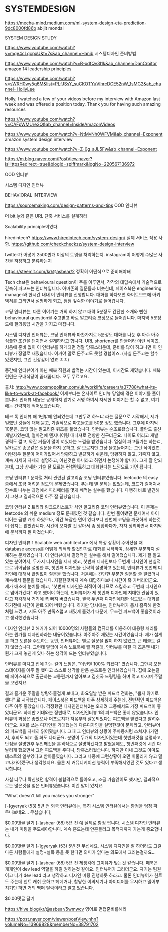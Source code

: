 # SYSTEMDESIGN

https://mecha-mind.medium.com/ml-system-design-eta-prediction-9dc8000fd86b
abijit mondal

SYSTEM DESIGN STUDY


https://www.youtube.com/watch?v=mge4cLqcpxU&t=7s&ab_channel=Hanib
시스템디자인 준비방법

https://www.youtube.com/watch?v=B-xdfQv3I1k&ab_channel=DanCroitor amazon 14 leadership principles

https://www.youtube.com/watch?v=sWRH0wy5q6M&list=PLfJSsY_suCKOTYuVlhrcDCE52nW_1sMG2&ab_channel=HollyLee

Holly, I watched a few of your videos before my interview with Amazon last week and was offered a position today. Thank you for having such amazing resources

https://www.youtube.com/watch?v=CAFpWMUre3Q&ab_channel=InsideAmazonVideos


https://www.youtube.com/watch?v=NtMvNh0WFVM&ab_channel=Exponent amazon system design interview

https://www.youtube.com/watch?v=Z-0g_aJL5Fw&ab_channel=Exponent


https://m.blog.naver.com/PostView.naver?isHttpsRedirect=true&blogId=spiffmark&logNo=220567136972

OOD 인터뷰

시스템 디자인 인터뷰

BEHAVIORAL INTERVIEW

https://sourcemaking.com/design-patterns-and-tips
OOD 인터뷰

 머 bit.ly와 같은 URL 단축 서비스를 설계하라
 
 Scalability principle이있다.
 
 hiredintech?
 https://www.hiredintech.com/system-design/
 실제 서비스 적용 사항.
 https://github.com/checkcheckzz/system-design-interview
 
 
 twitter가 어떻게 2500만개 이상의 트윗을 처리하는지. instagram이 어떻게 수많은 사진을 저장하고 분류하는지



https://steemit.com/kr/@asbear/2
정확히 어떤식으로 준비해야돼

Tech chat은 behavioural question이 주를 이루면서, 각각의 대답속에서 기술적으로 깊숙히 파고드는 인터뷰입니다. 아마존의 질문들과 비슷한데, 페이스북은 engineering manager와 한시간 내내 이 인터뷰를 진행합니다. 대화를 하다보면 화이트보드에 아키텍쳐를 그리면서 설명하게 되고, 점점 깊숙한 이야기로 들어갑니다.

코딩 인터뷰는, 다른 이야기는 거의 하지 않고 대략 5분정도 간단한 소개와 뻔한 behavioural question을 주고받고 바로 알고리즘 코딩으로 들어갑니다. 마지막 5분정도에 질의응답 시간을 가지고 마칩니다.

시스템 디자인 인터뷰는, 코딩 인터뷰와 마찬가지로 5분정도 대화를 나눈 후 아주 아주 심플한 조건을 던지면서 설계하라고 합니다. URL shortener를 만들어라 이런 식이죠. 처음에 준비 없이 이 인터뷰를 하게되면 정말 당혹스러운데, 준비를 많이 하고나면 이 인터뷰가 정말로 재밌습니다. 이거야 말로 돈주고도 못할 경험이죠. (사실 돈주고는 할수 있겠지만, 그런 긴장감이 없죠 ㅎㅎ)

중간에 인터뷰어가 아닌 페북 직원과 밥먹는 시간이 있는데, 이시간도 재밌습니다. 페북 런던은 구내식당이 끝내줍니다. 모두 무료고요.



출처: http://www.cosmopolitan.com/uk/worklife/careers/a37788/what-its-like-to-work-at-facebook/
이제부터는 온사이트 인터뷰 당일에 겪은 이야기를 풀어봅니다. 인터뷰 내용은 공개하지 않기로 서명 하여서 자세한 이야기는 할 수 없고, 여기에는 간략하게 적어보겠습니다.

테크 톡 인터뷰
왜 1년밖에 안되었는데 그만두려 하느냐 라는 질문으로 시작해서, 제가 일했던 것들에 대해 묻고, 기술적으로 파고들고를 50분 정도 했습니다. 그후에 마지막 10분은, 코딩 없는 알고리즘 퀴즈를 풀었습니다. 인터뷰는 순조로왔습니다. 폴란드 출신 개발자였는데, 얼마전에 엔지니어링 매니져로 전향한 친구더군요. 나이도 어리고 개발 경력도 짧고, 약간 거품이 많이 껴있다는 느낌을 받았습니다. 열심히 파고들기는 하는ㄷ, 날카로운 송곳같은 질문을 하지 못하고, 잘 모르지만 그냥 물고늘어지는 그런 식이었죠. 이런경우 질문이 어이가없어서 당황하고 발끈하기 쉬운데, 당황하지 않고, 기죽지 않고, 계속 자세히 자세히 설명하고, 아닌것은 아니라고 하면서 논쟁해야 합니다. 그게 잘 안되는데, 그냥 상세한 기술 잘 모르는 컨설턴트하고 대화한다는 느낌으로 가면 됩니다.

코딩 인터뷰 1
문자열 처리 관련된 알고리즘 코딩 인터뷰였습니다. leetcode 의 easy 중에서 조금 어려운 정도의 문제였습니다. 푸는데 별 문제는 없었는데, 코드가 길어져서 함수로 나누는 과정에서 파라메터를 몇개 빼먹는 실수를 했습니다. 다행히 바로 발견해서 고쳤고 결과적으론 아주 잘 끝났습니다.

코딩 인터뷰 2
트리와 링크드리스트가 섞인 알고리즘 코딩 인터뷰였습니다. 이 문제는 leetcode 의 쉬운 medium 정도 문제였던 것 같습니다. 한번 풀어봤던 문제여서 아이디어는 금방 캐취 하였으나, 약간 복잡한 면이 있다보니 한번에 코딩을 깨끗하게 하는것이 쉽지는 않았습니다. 시간이 모자랄 것 같아서 좀 당황하다가, 차차 정리하면서 마지막에 분석까지 잘 마쳤습니다.

디자인 인터뷰 1
Scalable web architecture 에서 특정 상황이 주어졌을 때 database access를 어떻게 최적화 할것인가로 대화를 시작하여, 상세한 부분까지 설계하는 문제였습니다. 이 인터뷰에서 결정적인 실수를 해서 떨어졌습니다. 제가 잘 알고있는 분야여서, 두가지 디자인을 제시 했고, 첫번째 디자인보다 두번재 디자인이 현실적으로 뛰어남을 설명한 후, 첫번째 디자인을 간략히 설명하고 있는데, 인터뷰가 첫번째 디자인에 대해서 끊임없이 질문을 했습니다. 처음에는 간단한 부분만 질문할 줄 알았더니 계속해서 질문을 했습니다. 자잘한것까지 계속 대답하다보니 시간이 훅 가버리더군요. 제가 애초에 눈치를 채고, "첫번째 디자인은 최적이 아니므로 스킵하고 두번째 디자인으로 넘어가겠다" 라고 했어야 하는데, 인터뷰어가 제 첫번째 디자인에 지대한 관심이 있다고 착각해서 거기에 푹 빠져 버렸습니다. 결국 두번째 디자인에대한 심도있는 대화를 하기전에 시간이 만료 되어 버렸습니다. 하지만 당시에는, 인터뷰어가 몹시 흡족해 한것처럼 느꼈고, 저도 아주 만족스럽고 재밌게 즐겼기 때문에, 무조건 피드백이 좋을것이라고 생각했었습니다.

디자인 인터뷰 2
해커가 되어 10000명의 사람들의 컴퓨터를 이용하여 대용량 처리를 하는 뭔가를 디자인하라는 내용이었습니다. 아주아주 재밌는 시간이었습니다. 제가 설계를 하고 토론을 주도하는 동안, 인터뷰어는 별로 질문을 많이 하지 않았고, 큰 태클도 걸지 않았습니다. 그런데 말없이 계속 노트북에 뭘 적길래, 인터뷰를 마칠 때 즈음엔 내가 뭔가 크게 놓친게 있나 하는 생각이 드는 인터뷰였습니다.

인터뷰를 마치고 집에 가는 길의 느낌은, "이번엔 100% 되겠다" 였습니다. 그만큼 모든 스테이지를 아주 잘 했다고 스스로 생각할 만큼 순조로운 인터뷰였습니다. 집에 오는길에 페이스북으로 출근하는 교통편까지 알아보고 김칫국 드링킹을 하며 먹고 마시며 주말을 보냈지요.

결과
즐거운 주말을 방탕하즐겁게 보내고, 화요일날 받은 피드백 전화는, "뽑지 않기로 했다" 로 시작했습니다. 페이스북은 피드백을 아주 상세하게 주는데, 전반적인 피드백은 아주 아주 좋았습니다. 걱정했던 디자인인터뷰2는 오히려 그중에서도 가장 피드백이 좋았더군요. 하지만 기대와는 정반대로, 디자인인터뷰 1의 피드백은 좋지 않았습니다. 인터뷰의 과정은 좋았으나 어프로치가 처음부터 잘못되었다는 피드백을 받았다고 알려주더군요. XX를 쓰는 디자인을 기대했는데 다른디자인을 설명한것이 문제라고, 인터뷰어의 피드백을 자세히 읽어줬습니다. 그때 그 인터뷰의 상황이 주마등처럼 스쳐지나가면서, 후회도 되고 좀 화도 나더군요. 분명이 두개의 디자인이있는데 첫번째것을 설명하고, 단점을 설명한후 두번째것을 본격적으로 설명하겠다고 밝혔음에도, 첫번째것에 시간 다 날리게 했으면서 그런 피드백을 주다니, 당혹스러웠습니다. 하지만 이내 그것도 아마도 테스트의 일부였다고 받아들였습니다. 그리고 나중에 그런상황이 오면 휘둘리지 않고 밀고나가야겠구나 생각했지요. 물론 제 커뮤니케이션 능력이 부족해서였던 것도 있다고 생각합니다.

사실 너무나 확신했던 합격이 불합격으로 돌아오고, 조금 가슴앓이도 했지만, 결과적으로는 많은것을 얻은 인터뷰였습니다. 이런 말이 있지요.

"What doesn't kill you makes you stronger"


[-]gyeryak (53) 5년 전 
외국 인터뷰에는, 특히 시스템 인터뷰에서는 함정을 엄청 파 두나보네요... 무섭습니다;

$0.00댓글 달기
[-]asbear (68) 5년 전 
예 실제로 함정 팝니다. 시스템 디자인 인터뷰는 내가 미팅을 주도해야합니다. 계속 흔드는데 안흔들리고 목적지까지 가는게 중요합니다.

$0.00댓글 달기
[-]gyeryak (53) 5년 전 
무섭네요.
시스템 디자인을 잘 하더라도 그걸 다른 사람들에게 설명+설득 등을 못 한다면 의미가 없다는 의도에서 그러는걸까요...

$0.00댓글 달기
[-]asbear (68) 5년 전 
제생각에 그이유가 맞는것 같습니다. 페북은
개개인이 dev lead 역할을 하길 원하는것 같아요. 인터뷰어가 그러더군요. 자기는 팀원이고 니가 dev lead 라고 생각하고 디자인 미팅 진행하듯 하라고. 물론 인터뷰어가 힌트도 주는데 힌트 캐취 못하고 헤메거나, 합당한 이의제기나 아이디어를 무시하고 밀어부치기만 하면 거의 백퍼 탈락이라고 알고 있습니다.

$0.00댓글 달기

https://hive.blog/kr/@asbear/5wmwcv
영어로 면접준비를해라

https://post.naver.com/viewer/postView.nhn?volumeNo=13969828&memberNo=38791702
